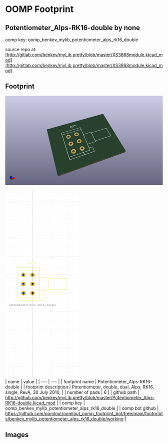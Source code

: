 # OOMP Footprint  
## Potentiometer_Alps-RK16-double  by none  
  
oomp key: oomp_benkev_mylib_potentiometer_alps_rk16_double  
  
source repo at: [http://gitlab.com/benkev/myLib.pretty/blob/master/XS3868module.kicad_mod](http://gitlab.com/benkev/myLib.pretty/blob/master/XS3868module.kicad_mod)  
## Footprint  
  
[![working_kicad_pcb_3d.png](working_kicad_pcb_3d_600.png)](working_kicad_pcb_3d.png)  
  
[![working.png](working_600.png)](working.png)  
| name | value | 
| --- | --- | 
| footprint name | Potentiometer_Alps-RK16-double | 
| footprint description | Potentiometer, double, dual,  Alps, RK16, single, RevA, 30 July 2010, | 
| number of pads | 6 | 
| github path | http://github.com/benkev/myLib.pretty/blob/master/Potentiometer_Alps-RK16-double.kicad_mod | 
| oomp key | oomp_benkev_mylib_potentiometer_alps_rk16_double | 
| oomp bot github | https://github.com/oomlout/oomlout_oomp_footprint_bot/tree/main/footprints/benkev_mylib_potentiometer_alps_rk16_double/working | 
## Images  
